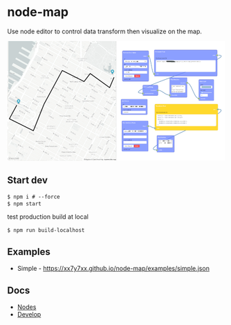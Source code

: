 # node-map

Use node editor to control data transform then visualize on the map.

![](node-map.png)

## Start dev

```
$ npm i # --force
$ npm start
```

test production build at local

```
$ npm run build-localhost
```

## Examples

* Simple - https://xx7y7xx.github.io/node-map/examples/simple.json

## Docs

* [Nodes](/NODE.md)
* [Develop](/DEVELOP.md)